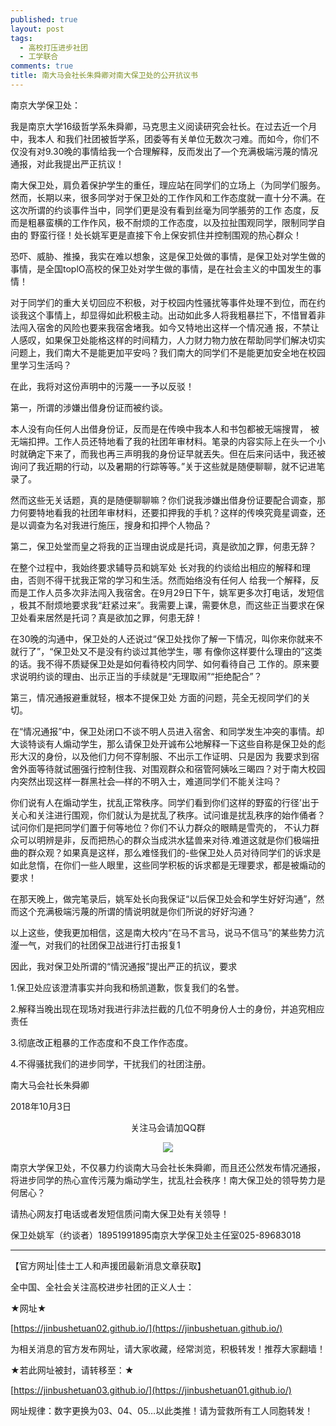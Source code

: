 ```yaml
---
published: true
layout: post
tags:
  - 高校打压进步社团
  - 工学联合
comments: true
title: 南大马会社长朱舜卿对南大保卫处的公开抗议书
---
```


南京大学保卫处：

我是南京大学16级哲学系朱舜卿，马克思主义阅读研究会社长。在过去近一个月中，我本人 和我们社团被哲学系，团委等有关单位无数次刁难。而如今，你们不仅没有对9.30晚的事情给我一个合理解释，反而发出了—个充满极端污蔑的情况通报，对此我提出严正抗议！

南大保卫处，肩负着保护学生的重任，理应站在同学们的立场上（为同学们服务。然而，长期以来，很多同学对于保卫处的工作作风和工作态度就一直十分不满。在这次所谓的约谈事件当中，同学们更是没有看到丝毫为同学脹劳的工作 态度，反而是粗暴蛮横的工作作风，极不耐烦的工作态度，以及拉扯围观同学，限制同学自由的 野蛮行径！处长姚军更是直接下令上保安抓住并控制围观的热心群众！

恐吓、威胁、推搡，我实在难以想象，这是保卫处做的事情，是保卫处对学生做的事情，是全国toplO高校的保卫处对学生做的事情，是在社会主义的中国发生的事情！

对于同学们的重大关切回应不积极，对于校园内性骚扰等事件处理不到位，而在约谈我这个事情上，却显得如此积极主动。出动如此多人将我粗暴拦下，不惜冒着非法闯入宿舍的风险也要来我宿舍堵我。如今又特地出这样一个情况通 报，不禁让人感叹，如果保卫处能格这样的时间精力，人力财力物力放在帮助同学们解决切实问题上，我们南大不是能更加平安吗？我们南大的同学们不是能更加安全地在校园里学习生活吗？

在此，我将对这份声明中的污蔑一一予以反驳！

第一，所谓的涉嫌出借身份证而被约谈。

本人没有向任何人出借身份证，反而是在传唤中我本人和书包都被无端搜胃， 被无端扣押。工作人员还特地看了我的社团年审材料。笔录的内容实际上在头一个小时就确定下来了，而我也再三声明我的身份证早就丟失。但在后来问话中，我还被询问了我近期的行动，以及暑期的行踪等等。”关于这些就是随便聊聊，就不记进笔录了。

然而这些无关话题，真的是随便聊聊嘛？你们说我渉嫌出借身份证要配合调查，那力何要特地看我的社团年审材料，还要扣押我的手机？这样的传唤究竟星调查，还是以调查为名对我进行施压，搜身和扣押个人物品？

第二，保卫处堂而皇之将我的正当理由说成是托词，真是欲加之罪，何患无辞？

在整个过程中，我始终要求辅导员和姚军处 长对我的约谈给出相应的解释和理由，否则不得干扰我正常的学习和生活。然而始络没有任何人 给我一个解释，反而是工作人员多次非法闯入我宿舍。在9月29日下午，姚军更多次打电话，发短信 ，极其不耐烦地要求我“赶紧过来”。我需要上课，需要休息，而这些正当要求在保卫处看来居然是托词？真是欲加之罪，何患无辞！ 

在30晚的沟通中，保卫处的人还说过“保卫处找你了解一下情况，叫你来你就来不就行了”，“保卫处又不是没有约谈过其他学生，哪 有像你这样要什么理由的”这类的话。我不得不质疑保卫处是如何看待校内同学、如何看待自己 工作的。原来要求说明约谈的理由、出示正当的手续就是“无理取闹”“拒绝配合”？

第三，情况通报避重就轻，根本不提保卫处 方面的问题，芫全无视同学们的关切。

在“情况通报”中，保卫处闭口不谈不明人员进入宿舍、和同学发生冲突的事情。却大谈特谈有人煽动学生，那么请保卫处开诚布公地解释一下这些自称是保卫处的彪形大汉的身份，以及他们力何不穿制服、不出示工作证明、只是因为 我要求到宿舍外面等待就试圏强行控制住我、对围观群众和宿管阿姨吆三暍四？对于南大校园内突然出现这样一群黑社会—样的不明入士，难道同学们不能关注吗？

你们说有人在煽动学生，扰乱正常秩序。同学们看到你们这样的野蛮的行径’出于关心和关注进行围观，你们就认为是扰乱了秩序。试问谁是扰乱秩序的始作俑者？试问你们是把同学们置于何等地位？你们不认力群众的眼睛是雪壳的， 不认力群众可以明辨是非，反而把热心的群众当成洪水猛兽来对待.难道这就是你们极端扭曲的群众观？如果真是这样，那么难怪我们的-些保卫处人员对待同学们的诉求是如此怠惰，在你们一些人眼里，这些同学积板的诉求都是无理要求，都是被煽动的要求！

在那天晚上，做完笔录后，姚军处长向我保证“以后保卫处会和学生好好沟通”，然而这个充满极端污蔑的所谓的情说明就是你们所说的好好沟通？

以上这些，使我更加相信，这是南大校内“在马不言马，说马不信马”的某些势力沆瀣一气，对我们的社团保卫战进行打击报复1

因此，我对保卫处所谓的“情況通报”提出严正的抗议，要求

1.保卫处应该澄清事实并向我和杨凯道歉，恢复我们的名誉。

2.解释当晚出现在现场对我进行非法拦截的几位不明身份人士的身份，并追究相应责任

3.彻底改正粗暴的工作态度和不良工作作态度。

4.不得骚扰我们的进步同学，干扰我们的社团注册。 

南大马会社长朱舜卿 

2018年10月3日


<p align="center"> 关注马会请加QQ群</p>

<p align="center"> <img src="https://api.superbed.cn/pic/5bb46e0e9dc6d66ebf8955ee"> </p>

南京大学保卫处，不仅暴力约谈南大马会社长朱舜卿，而且还公然发布情况通报，将进步同学的热心宣传污蔑为煽动学生，扰乱社会秩序！南大保卫处的领导势力是何居心？

请热心网友打电话或者发短信质问南大保卫处有关领导！

保卫处姚军（约谈者）18951991895南京大学保卫处主任室025-89683018

---
【官方网址|佳士工人和声援团最新消息文章获取】

全中国、全社会关注高校进步社团的正义人士：

★网址★

[https://jinbushetuan02.github.io/](https://jinbushetuan.github.io/)

为相关消息的官方发布网址，请大家收藏，经常浏览，积极转发！推荐大家翻墙！

★若此网址被封，请转移至：★

[https://jinbushetuan03.github.io/](https://jinbushetuan01.github.io/)

网址规律：数字更换为03、04、05…以此类推！请为营救所有工人同胞转发！



